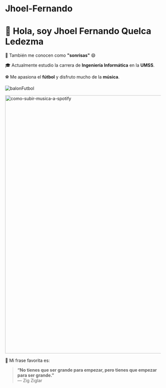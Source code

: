 # Jhoel-Fernando
# 👋 Hola, soy Jhoel Fernando Quelca Ledezma

🌟 También me conocen como **"sonrisas"** 😄

🎓 Actualmente estudio la carrera de **Ingeniería Informática** en la **UMSS**.

⚽ Me apasiona el **fútbol** y disfruto mucho de la **música**.

![balonFutbol](https://github.com/user-attachments/assets/6d5ba705-6837-40f5-9a04-40ffada0c6fa)

<img width="1608" height="837" alt="como-subir-musica-a-spotify" src="https://github.com/user-attachments/assets/d324c991-8919-4a51-856e-e92a06c40752" />


💬 Mi frase favorita es:

> **“No tienes que ser grande para empezar, pero tienes que empezar para ser grande.”**  
> — Zig Ziglar
